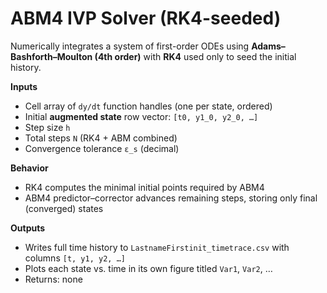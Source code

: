 # ABM4 IVP Solver (RK4-seeded)

Numerically integrates a system of first-order ODEs using **Adams–Bashforth–Moulton (4th order)** with **RK4** used only to seed the initial history.

**Inputs**
- Cell array of `dy/dt` function handles (one per state, ordered)
- Initial **augmented state** row vector: `[t0, y1_0, y2_0, …]`
- Step size `h`
- Total steps `N` (RK4 + ABM combined)
- Convergence tolerance `ε_s` (decimal)

**Behavior**
- RK4 computes the minimal initial points required by ABM4
- ABM4 predictor–corrector advances remaining steps, storing only final (converged) states

**Outputs**
- Writes full time history to `LastnameFirstinit_timetrace.csv` with columns `[t, y1, y2, …]`
- Plots each state vs. time in its own figure titled `Var1`, `Var2`, …
- Returns: none
